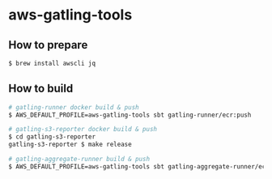 # aws-gatling-tools

## How to prepare

```sh
$ brew install awscli jq
```

## How to build

```sh
# gatling-runner docker build & push
$ AWS_DEFAULT_PROFILE=aws-gatling-tools sbt gatling-runner/ecr:push

# gatling-s3-reporter docker build & push
$ cd gatling-s3-reporter
gatling-s3-reporter $ make release

# gatling-aggregate-runner build & push
$ AWS_DEFAULT_PROFILE=aws-gatling-tools sbt gatling-aggregate-runner/ecr:push
```
